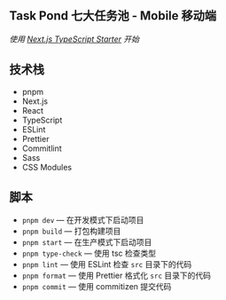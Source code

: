 ## Task Pond 七大任务池 - Mobile 移动端

_使用 [Next.js TypeScript Starter](https://github.com/jpedroschmitz/typescript-nextjs-starter) 开始_

## 技术栈

- pnpm
- Next.js
- React
- TypeScript
- ESLint
- Prettier
- Commitlint
- Sass
- CSS Modules

## 脚本

- `pnpm dev` — 在开发模式下启动项目
- `pnpm build` — 打包构建项目
- `pnpm start` — 在生产模式下启动项目
- `pnpm type-check` — 使用 tsc 检查类型
- `pnpm lint` — 使用 ESLint 检查 `src` 目录下的代码
- `pnpm format` — 使用 Prettier 格式化 `src` 目录下的代码
- `pnpm commit` — 使用 commitizen 提交代码
